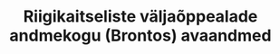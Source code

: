 ---
title: Riigikaitseliste väljaõppealade andmekogu (Brontos) avaandmed
title_en: Open data about military training grounds (Brontos)
notes: 'Kaitseväe avaandmed väljaõppealade kasutamise kohta pärinevad riigikaitseliste väljaõppelade andmekogust (Brontos). Usume, et ohtlikest aladest info jagamine aitab harjutusväljade lähistel huviliste liikumist muuta ohutumaks.<br>
Andmed on kahes osas: väljaõppeobjektid (koordinaatidega) ja infotahvli graafikud. Andmeid uuendatakse väljaõppeobjektide koordinaatide või muu avaldatud info muutumisel. Infotahvli graafikute andmed tekivad umbes üks kuu ette ja võivad jooksvalt muutuda. Jooksva kuu harjutuste andmed kustutatakse järgmisel kuul.'
notes_en: ''
department: ''
category: 
  - Õigusemõistmine, õigussüsteem ja avalik turvalisus
category_en: 
  - Justice, Legal System, and Public Safety
resources: 
  - name: Kaitseväe harjutusväljade kaardiandmete avaandmed
    url: 'https://mil.ee/wp-content/uploads/training-grounds/training_ground_mapdata.json'
    format: JSON
    interactive: 'False'
  - name: Kaitseväe harjutusväljade graafiku avaandmed
    url: 'https://mil.ee/wp-content/uploads/training-grounds/training_ground_schedule.json'
    format: JSON
    interactive: 'False'
  - name: Kaitseväe avaandmete kirjeldus
    url: 'https://mil.ee/wp-content/uploads/2020/09/Kaitsevae_avaandmete_kirjeldus.docx'
    format: DOCX
    interactive: 'False'
license: 'https://creativecommons.org/licenses/by-sa/3.0/ee/legalcode'
update_freq: 'http://purl.org/linked-data/sdmx/2009/code#freq-M'
date_issued: 05/01/2020
date_modified: 2021/02/04
organization: Kaitsevägi
maintainer_name: Teo Niklus
maintainer_email: teo.niklus@mil.ee
maintainer_phone: ''
---